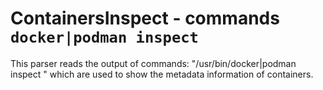 ContainersInspect - commands ``docker|podman inspect``
======================================================

This parser reads the output of commands: "/usr/bin/docker|podman inspect <containers ID>"
which are used to show the metadata information of containers.